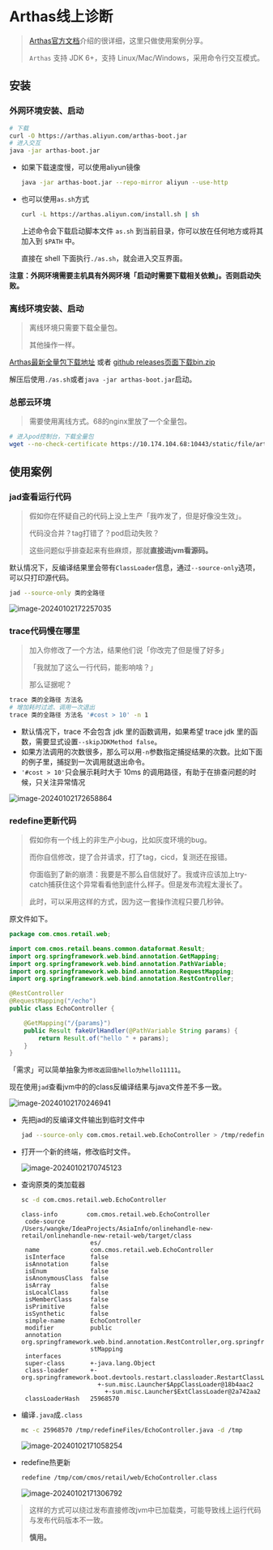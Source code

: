 # Arthas线上诊断

> [Arthas官方文档](https://arthas.aliyun.com/doc/)介绍的很详细，这里只做使用案例分享。
>
> `Arthas` 支持 JDK 6+，支持 Linux/Mac/Windows，采用命令行交互模式。

## 安装

### 外网环境安装、启动

```bash
# 下载
curl -O https://arthas.aliyun.com/arthas-boot.jar
# 进入交互
java -jar arthas-boot.jar
```

- 如果下载速度慢，可以使用aliyun镜像

  ```bash
  java -jar arthas-boot.jar --repo-mirror aliyun --use-http
  ```

- 也可以使用`as.sh`方式

  ```bash
  curl -L https://arthas.aliyun.com/install.sh | sh
  ```

  上述命令会下载启动脚本文件 `as.sh` 到当前目录，你可以放在任何地方或将其加入到 `$PATH` 中。

  直接在 shell 下面执行`./as.sh`，就会进入交互界面。

**注意：外网环境需要主机具有外网环境「启动时需要下载相关依赖」。否则启动失败。**

### 离线环境安装、启动

> 离线环境只需要下载全量包。
>
> 其他操作一样。

[Arthas最新全量包下载地址](https://arthas.aliyun.com/download/latest_version?mirror=aliyun) 或者 [github releases页面下载bin.zip](https://github.com/alibaba/arthas/releases)

解压后使用`./as.sh`或者`java -jar arthas-boot.jar`启动。



### 总部云环境

> 需要使用离线方式。68的nginx里放了一个全量包。

```bash
# 进入pod控制台，下载全量包
wget --no-check-certificate https://10.174.104.68:10443/static/file/arthas-bin.zip
```



## 使用案例

### jad查看运行代码

> 假如你在怀疑自己的代码上没上生产「我咋发了，但是好像没生效」。
>
> 代码没合并？tag打错了？pod启动失败？
>
> 这些问题似乎排查起来有些麻烦，那就**直接进jvm看源码。**

默认情况下，反编译结果里会带有`ClassLoader`信息，通过`--source-only`选项，可以只打印源代码。

```bash
jad --source-only 类的全路径
```

![image-20240102172257035](https://wangigor-typora-images.oss-cn-chengdu.aliyuncs.com/image-20240102172257035.png)

### trace代码慢在哪里

> 加入你修改了一个方法，结果他们说「你改完了但是慢了好多」
>
> 「我就加了这么一行代码，能影响啥？」
>
> 那么证据呢？

```bash
trace 类的全路径 方法名 
# 增加耗时过滤、调用一次退出
trace 类的全路径 方法名 '#cost > 10' -n 1
```

- 默认情况下，trace 不会包含 jdk 里的函数调用，如果希望 trace jdk 里的函数，需要显式设置`--skipJDKMethod false`。
- 如果方法调用的次数很多，那么可以用`-n`参数指定捕捉结果的次数。比如下面的例子里，捕捉到一次调用就退出命令。
- `'#cost > 10'`只会展示耗时大于 10ms 的调用路径，有助于在排查问题的时候，只关注异常情况

![image-20240102172658864](https://wangigor-typora-images.oss-cn-chengdu.aliyuncs.com/image-20240102172658864.png)

### redefine更新代码

> 假如你有一个线上的非生产小bug，比如灰度环境的bug。
>
> 而你自信修改，提了合并请求，打了tag，cicd，复测还在报错。
>
> 你面临到了新的崩溃：我要是不那么自信就好了。我或许应该加上try-catch捕获住这个异常看看他到底什么样子。但是发布流程太漫长了。
>
> 此时，可以采用这样的方式，因为这一套操作流程只要几秒钟。

原文件如下。

```java
package com.cmos.retail.web;

import com.cmos.retail.beans.common.dataformat.Result;
import org.springframework.web.bind.annotation.GetMapping;
import org.springframework.web.bind.annotation.PathVariable;
import org.springframework.web.bind.annotation.RequestMapping;
import org.springframework.web.bind.annotation.RestController;

@RestController
@RequestMapping("/echo")
public class EchoController {

    @GetMapping("/{params}")
    public Result fakeUrlHandler(@PathVariable String params) {
        return Result.of("hello " + params);
    }
}
```

「需求」可以简单抽象为`修改返回值hello为hello11111`。

现在使用`jad`查看jvm中的的class反编译结果与java文件差不多一致。

![image-20240102170246941](https://wangigor-typora-images.oss-cn-chengdu.aliyuncs.com/image-20240102170246941.png)

- 先把jad的反编译文件输出到临时文件中

  ```bash
  jad --source-only com.cmos.retail.web.EchoController > /tmp/redefineFiles/EchoController.java
  ```

- 打开一个新的终端，修改临时文件。

  ![image-20240102170745123](https://wangigor-typora-images.oss-cn-chengdu.aliyuncs.com/image-20240102170745123.png)

- 查询原类的类加载器

  ```bash
  sc -d com.cmos.retail.web.EchoController
  ```

  ```log
  class-info        com.cmos.retail.web.EchoController
   code-source       /Users/wangke/IdeaProjects/AsiaInfo/onlinehandle-new-retail/onlinehandle-new-retail-web/target/class
                     es/
   name              com.cmos.retail.web.EchoController
   isInterface       false
   isAnnotation      false
   isEnum            false
   isAnonymousClass  false
   isArray           false
   isLocalClass      false
   isMemberClass     false
   isPrimitive       false
   isSynthetic       false
   simple-name       EchoController
   modifier          public
   annotation        org.springframework.web.bind.annotation.RestController,org.springframework.web.bind.annotation.Reque
                     stMapping
   interfaces
   super-class       +-java.lang.Object
   class-loader      +-org.springframework.boot.devtools.restart.classloader.RestartClassLoader@25968570
                       +-sun.misc.Launcher$AppClassLoader@18b4aac2
                         +-sun.misc.Launcher$ExtClassLoader@2a742aa2
   classLoaderHash   25968570
  ```

- 编译`.java`成`.class`

  ```bash
  mc -c 25968570 /tmp/redefineFiles/EchoController.java -d /tmp
  ```

  ![image-20240102171058254](https://wangigor-typora-images.oss-cn-chengdu.aliyuncs.com/image-20240102171058254.png)

- redefine热更新

  ```bash
  redefine /tmp/com/cmos/retail/web/EchoController.class
  ```

  ![image-20240102171306792](https://wangigor-typora-images.oss-cn-chengdu.aliyuncs.com/image-20240102171306792.png)

> 这样的方式可以绕过发布直接修改jvm中已加载类，可能导致线上运行代码与发布代码版本不一致。
>
> **慎用。**

